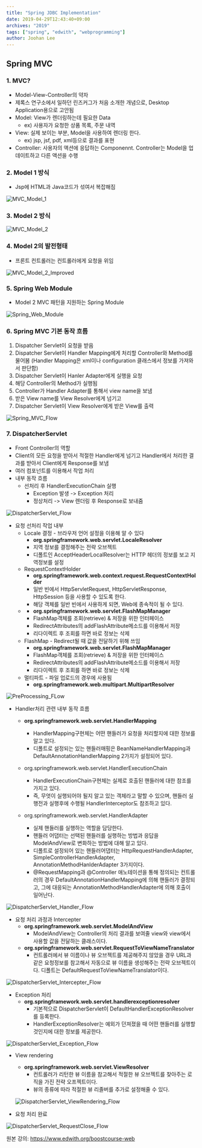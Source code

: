```yaml
---
title: "Spring JDBC Implementation"
date: 2019-04-29T12:43:40+09:00
archives: "2019"
tags: ["spring", "edwith", "webprogramming"]
author: Joohan Lee
---
```


## Spring MVC

### 1. MVC?
- Model-View-Controller의 약자
- 제록스 연구소에서 일하던 린즈커그가 처음 소개한 개념으로, Desktop Application용으로 고안됨
- Model: View가 렌더링하는데 필요한 Data
  - ex) 사용자가 요청한 상품 목록, 주문 내역
- View: 실제 보이는 부분, Model을 사용하여 렌더링 한다.
  - ex) jsp, jsf, pdf, xml등으로 결과를 표현
- Controller: 사용자의 액션에 응답하는 Componennt. Controller는 Model을 업데이트하고 다른 액션을 수행

### 2. Model 1 방식

- Jsp에 HTML과 Java코드가 섞여서 복잡해짐

![MVC_Model_1](..\..\..\resources\images\edwith\SpringMVC\MVC_Model_1.png)
### 3. Model 2 방식
![MVC_Model_2](..\..\..\resources\images\edwith\SpringMVC\MVC_Model_2.png)
### 4. Model 2의 발전형태

- 프론트 컨트롤러는 컨트롤러에게 요청을 위임

![MVC_Model_2_Improved](..\..\..\resources\images\edwith\SpringMVC\MVC_Model_2_Improved.png)
### 5. Spring Web Module

- Model 2 MVC 패턴을 지원하는 Spring Module

![Spring_Web_Module](..\..\..\resources\images\edwith\SpringMVC\Spring_Web_Module.png)
### 6. Spring MVC 기본 동작 흐름
1. Dispatcher Servlet이 요청을 받음
2. Dispatcher Servlet이 Handler Mapping에게 처리할 Controller와 Method를 물어봄 (Handler Mapping은 xml이나 configuration 클래스에서 정보를 가져와서 판단함)
3. Dispatcher Servlet이 Hanler Adapter에게 실행을 요청
4. 해당 Controller의 Method가 실행됨
5. Controller가 Handler Adapter를 통해서 view name을 보냄
6. 받은 View name를 View Resolver에게 넘기고
7. Dispatcher Servlet이 View Resolver에게 받은 View를 출력


![Spring_MVC_Flow](..\..\..\resources\images\edwith\SpringMVC\Spring_MVC_Flow.png)

### 7. DispatcherServlet

- Front Controller의 역할
- Client의 모든 요청을 받아서 적절한 Handler에게 넘기고 Handler에서 처리한 결과를 받아서 Client에게 Response를 보냄
- 여러 컴포넌트를 이용해서 작업 처리
- 내부 동작 흐름
  - 선처리 후 HandlerExecutionChain 실행
    - Exception 발생 ->  Exception 처리
    - 정상처리 -> View 렌더링 후 Response로 보내줌

![DispatcherServlet_Flow](..\..\..\resources\images\edwith\SpringMVC\DispatcherServlet_Flow.png)

- 요청 선처리 작업 내부
  - Locale 결정 - 브라우저 언어 설정을 이용해 알 수 있다
    - **org.springframework.web.servlet.LocaleResolver**
    - 지역 정보를 결정해주는 전략 오브젝트
    - 디폴트인 AcceptHeaderLocalResolver는 HTTP 헤더의 정보를 보고 지역정보를 설정
  - RequestContextHolder 
    - **org.springframework.web.context.request.RequestContextHolder**
    - 일반 빈에서 HttpServletRequest, HttpServletResponse, HttpSession 등을 사용할 수 있도록 한다.
    - 해당 객체를 일반 빈에서 사용하게 되면, Web에 종속적이 될 수 있다.
  - 
    - **org.springframework.web.servlet.FlashMapManager**
    - FlashMap객체를 조회(retrieve) & 저장을 위한 인터페이스
    - RedirectAttributes의 addFlashAttribute메소드를 이용해서 저장
    - 리다이렉트 후 조회를 하면 바로 정보는 삭제
  - FlashMap - Redirect될 때 값을 전달하기 위해 쓰임
    - **org.springframework.web.servlet.FlashMapManager**
    - FlashMap객체를 조회(retrieve) & 저장을 위한 인터페이스
    - RedirectAttributes의 addFlashAttribute메소드를 이용해서 저장
    - 리다이렉트 후 조회를 하면 바로 정보는 삭제
  - 멀티파트 - 파일 업로드의 경우에 사용됨
    - **org.springframework.web.multipart.MultipartResolver**

![PreProcessing_FLow](..\..\..\resources\images\edwith\SpringMVC\PreProcessing_FLow.png)

- Handler처리 관련 내부 동작 흐름

  - **org.springframework.web.servlet.HandlerMapping**
    - HandlerMapping구현체는 어떤 핸들러가 요청을 처리할지에 대한 정보를 알고 있다.
    - 디폴트로 설정되는 있는 핸들러매핑은 BeanNameHandlerMapping과 DefaultAnnotationHandlerMapping 2가지가 설정되어 있다.
  - org.springframework.web.servlet.HandlerExecutionChain
    - HandlerExecutionChain구현체는 실제로 호출된 핸들러에 대한 참조를 가지고 있다.
    - 즉, 무엇이 실행되어야 될지 알고 있는 객체라고 말할 수 있으며, 핸들러 실행전과 실행후에 수행될 HandlerInterceptor도 참조하고 있다.

  - org.springframework.web.servlet.HandlerAdapter
    - 실제 핸들러를 실행하는 역할을 담당한다.
    - 핸들러 어댑터는 선택된 핸들러를 실행하는 방법과 응답을 ModelAndView로 변화하는 방법에 대해 알고 있다.
    - 디폴트로 설정되어 있는 핸들러어댑터는 HttpRequestHandlerAdapter, SimpleControllerHandlerAdapter, AnnotationMethodHanlderAdapter 3가지이다.
    - @RequestMapping과 @Controller 애노테이션을 통해 정의되는 컨트롤러의 경우 DefaultAnnotationHandlerMapping에 의해 핸들러가 결정되고, 그에 대응되는 AnnotationMethodHandlerAdapter에 의해 호출이 일어난다.



![DispatcherServlet_Handler_Flow](..\..\..\resources\images\edwith\SpringMVC\DispatcherServlet_Handler_Flow.png)

- 요청 처리 과정과  Intercepter
  - **org.springframework.web.servlet.ModelAndView**
    - ModelAndView는 Controller의 처리 결과를 보여줄 view와 view에서 사용할 값을 전달하는 클래스이다.
  - **org.springframework.web.servlet.RequestToViewNameTranslator**
    - 컨트롤러에서 뷰 이름이나 뷰 오브젝트를 제공해주지 않았을 경우 URL과 같은 요청정보를 참고해서 자동으로 뷰 이름을 생성해주는 전략 오브젝트이다. 디폴트는 DefaultRequestToViewNameTranslator이다.

![DispatcherServlet_Intercepter_Flow](..\..\..\resources\images\edwith\SpringMVC\DispatcherServlet_Intercepter_Flow.png)

- Exception 처리
  - **org.springframework.web.servlet.handlerexceptionresolver**
    - 기본적으로 DispatcherServlet이 DefaultHandlerExceptionResolver를 등록한다.
    - HandlerExceptionResolver는 예외가 던져졌을 때 어떤 핸들러를 실행할 것인지에 대한 정보를 제공한다.

![DispatcherServlet_Exception_Flow](..\..\..\resources\images\edwith\SpringMVC\DispatcherServlet_Exception_Flow.png)

- View rendering

  - **org.springframework.web.servlet.ViewResolver**
    - 컨트롤러가 리턴한 뷰 이름을 참고해서 적절한 뷰 오브젝트를 찾아주는 로직을 가진 전략 오프젝트이다.
    - 뷰의 종류에 따라 적절한 뷰 리졸버를 추가로 설정해줄 수 있다.

  ![DispatcherServlet_ViewRendering_Flow](..\..\..\resources\images\edwith\SpringMVC\DispatcherServlet_ViewRendering_Flow.png)

- 요청 처리 완료

![DispatcherServlet_RequestClose_Flow](..\..\..\resources\images\edwith\SpringMVC\DispatcherServlet_RequestClose_Flow.png)








원본 강의: https://www.edwith.org/boostcourse-web
